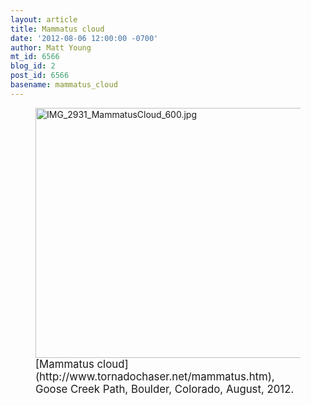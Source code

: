 ```yaml
---
layout: article
title: Mammatus cloud
date: '2012-08-06 12:00:00 -0700'
author: Matt Young
mt_id: 6566
blog_id: 2
post_id: 6566
basename: mammatus_cloud
---
```

<figure>
<img src="{{ site.baseurl }}/uploads/2012/IMG_2931_MammatusCloud_600.jpg" alt="IMG_2931_MammatusCloud_600.jpg" width="600" height="400" />
<figcaption markdown="span">
<big>[Mammatus cloud](http://www.tornadochaser.net/mammatus.htm), Goose Creek Path, Boulder, Colorado, August, 2012.</big> 

</figcaption>
</figure>
